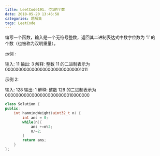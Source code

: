 ```yaml
---
title: LeetCode191. 位1的个数
date: 2018-05-20 13:46:58
categories: 题解集
tags: LeetCode
---
```


编写一个函数，输入是一个无符号整数，返回其二进制表达式中数字位数为 ‘1’ 的个数（也被称为汉明重量）。

示例 :

输入: 11
输出: 3
解释: 整数 11 的二进制表示为 00000000000000000000000000001011
 

示例 2:

输入: 128
输出: 1
解释: 整数 128 的二进制表示为 00000000000000000000000010000000
```cpp
class Solution {
public:
    int hammingWeight(uint32_t n) {
        int ans = 0;
        while(n){
            ans +=n%2;
            n/=2;
        }
        return ans;
    }
};
```